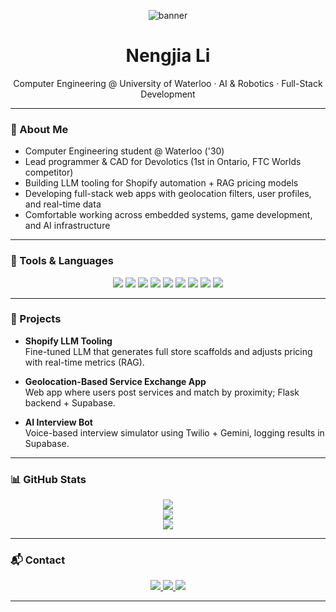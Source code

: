 <!-- Banner -->
<p align="center">
  <img src="https://capsule-render.vercel.app/api?type=waving&color=0:08C8F6,100:3743AB&height=200&section=header&text=Nengjia%20Li&fontSize=40&fontColor=ffffff" alt="banner"/>
</p>

<h1 align="center">Nengjia Li</h1>

<p align="center">
  Computer Engineering @ University of Waterloo · AI & Robotics · Full-Stack Development
</p>

---

### 👤 About Me

- Computer Engineering student @ Waterloo ('30)
- Lead programmer & CAD for Devolotics (1st in Ontario, FTC Worlds competitor)
- Building LLM tooling for Shopify automation + RAG pricing models
- Developing full-stack web apps with geolocation filters, user profiles, and real-time data
- Comfortable working across embedded systems, game development, and AI infrastructure

---

### 🧰 Tools & Languages

<p align="center">
  <img src="https://img.shields.io/badge/C++-00599C?style=for-the-badge&logo=c%2B%2B&logoColor=white"/>
  <img src="https://img.shields.io/badge/Python-3776AB?style=for-the-badge&logo=python&logoColor=white"/>
  <img src="https://img.shields.io/badge/Java-007396?style=for-the-badge&logo=java&logoColor=white"/>
  <img src="https://img.shields.io/badge/JavaScript-F7DF1E?style=for-the-badge&logo=javascript&logoColor=black"/>
  <img src="https://img.shields.io/badge/React-61DAFB?style=for-the-badge&logo=react&logoColor=black"/>
  <img src="https://img.shields.io/badge/Flask-000000?style=for-the-badge&logo=flask&logoColor=white"/>
  <img src="https://img.shields.io/badge/Firebase-FFCA28?style=for-the-badge&logo=firebase&logoColor=black"/>
  <img src="https://img.shields.io/badge/Tailwind_CSS-38B2AC?style=for-the-badge&logo=tailwind-css&logoColor=white"/>
  <img src="https://img.shields.io/badge/Arduino-00979D?style=for-the-badge&logo=arduino&logoColor=white"/>
</p>

---

### 📌 Projects

- **Shopify LLM Tooling**  
  Fine-tuned LLM that generates full store scaffolds and adjusts pricing with real-time metrics (RAG).

- **Geolocation-Based Service Exchange App**  
  Web app where users post services and match by proximity; Flask backend + Supabase.

- **AI Interview Bot**  
  Voice-based interview simulator using Twilio + Gemini, logging results in Supabase.

---

### 📊 GitHub Stats

<p align="center">
  <img src="https://github-readme-streak-stats.herokuapp.com?user=nengjiali&theme=tokyonight&hide_border=true"/>
  <br/>
  <img src="https://github-readme-stats.vercel.app/api?username=nengjiali&show_icons=true&theme=tokyonight&hide_border=true"/>
  <br/>
  <img src="https://github-readme-stats.vercel.app/api/top-langs/?username=nengjiali&layout=compact&theme=tokyonight&hide_border=true"/>
</p>

---

### 📬 Contact

<p align="center">
  <a href="https://linkedin.com/in/nengjiali" target="_blank">
    <img src="https://img.shields.io/badge/LinkedIn-0A66C2?style=for-the-badge&logo=linkedin&logoColor=white"/>
  </a>
  <a href="mailto:your.email@example.com">
    <img src="https://img.shields.io/badge/Gmail-D14836?style=for-the-badge&logo=gmail&logoColor=white"/>
  </a>
  <a href="https://Ninjtheturtle.github.io" target="_blank">
    <img src="https://img.shields.io/badge/Portfolio-000?style=for-the-badge&logo=github&logoColor=white"/>
  </a>
</p>

---
